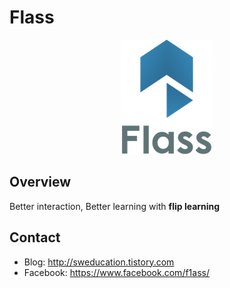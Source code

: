 # Flass

<div style="text-align:center">
<img src="./public/logo.png" width="146px" height="183px" />
</div>



## Overview

Better interaction, Better learning with __flip learning__



## Contact

* Blog: http://sweducation.tistory.com
* Facebook: https://www.facebook.com/f1ass/

